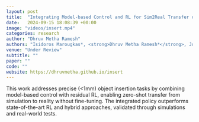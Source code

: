 ```yaml
---
layout: post
title:  "Integrating Model-based Control and RL for Sim2Real Transfer of Tight Insertion Policies"
date:   2024-09-15 18:08:39 +00:00
image: "videos/insert.mp4"
categories: research
author: "Dhruv Metha Ramesh"
authors: "Isidoros Marougkas*, <strong>Dhruv Metha Ramesh*</strong>, Joe H. Doerr, Edgar Granados, Aravind Sivaramakrishnan, Abdeslam Boularias, Kostas E. Bekris"
venue: "Under Review"
subtitle: ""
paper: ""
code: ""
website: https://dhruvmetha.github.io/insert
---
```

This work addresses precise (<1mm) object insertion tasks by combining model-based control with residual RL, enabling zero-shot transfer from simulation to reality without fine-tuning. The integrated policy outperforms state-of-the-art RL and hybrid approaches, validated through simulations and real-world tests.